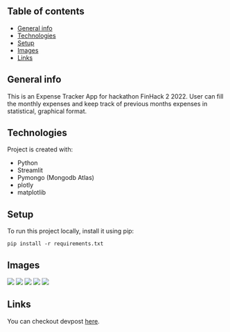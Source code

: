 ## Table of contents
* [General info](#general-info)
* [Technologies](#technologies)
* [Setup](#setup)
* [Images](#images)
* [Links](#links)

## General info
This is an Expense Tracker App for hackathon FinHack 2 2022. User can fill the monthly expenses and keep track of previous months expenses in statistical, graphical format.
	
## Technologies
Project is created with:
* Python
* Streamlit
* Pymongo (Mongodb Atlas)
* plotly
* matplotlib
	
## Setup
To run this project locally, install it using pip:

```
pip install -r requirements.txt
```
## Images

![](https://i.imgur.com/Sic4aGt.png)
![](https://i.imgur.com/NzVzD2m.png)
![](https://i.imgur.com/QTOW9x4.png)
![](https://i.imgur.com/GXtD1NS.png)
![](https://i.imgur.com/ClXseO2.png)


## Links

You can checkout devpost [here](https://devpost.com/aakiliqbal645).
